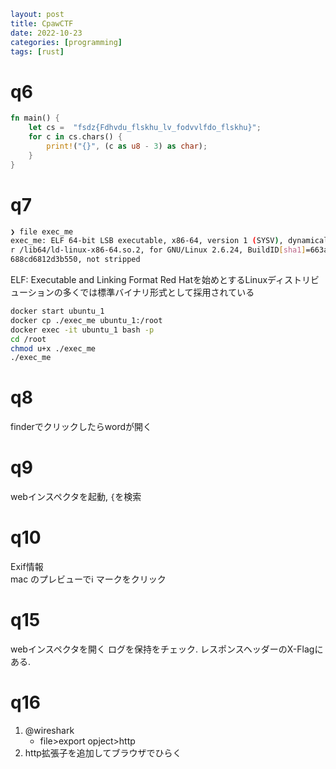 ```yaml
layout: post
title: CpawCTF
date: 2022-10-23
categories: [programming]
tags: [rust]
```

# q6

```rs
fn main() {
    let cs =  "fsdz{Fdhvdu_flskhu_lv_fodvvlfdo_flskhu}";
    for c in cs.chars() {
        print!("{}", (c as u8 - 3) as char);
    }
}
```

# q7

```sh
❯ file exec_me
exec_me: ELF 64-bit LSB executable, x86-64, version 1 (SYSV), dynamically linked, interprete
r /lib64/ld-linux-x86-64.so.2, for GNU/Linux 2.6.24, BuildID[sha1]=663a3e0e5a079fddd0de92474
688cd6812d3b550, not stripped
```

ELF: Executable and Linking Format
    Red Hatを始めとするLinuxディストリビューションの多くでは標準バイナリ形式として採用されている

```sh
docker start ubuntu_1
docker cp ./exec_me ubuntu_1:/root
docker exec -it ubuntu_1 bash -p
cd /root
chmod u+x ./exec_me
./exec_me
```

# q8

finderでクリックしたらwordが開く

# q9

webインスペクタを起動, `{`を検索

# q10

Exif情報  
mac のプレビューでℹ️ マークをクリック

# q15
webインスペクタを開く
ログを保持をチェック.
レスポンスヘッダーのX-Flagにある.

# q16
1. @wireshark
    - file>export opject>http
2. http拡張子を追加してブラウザでひらく
